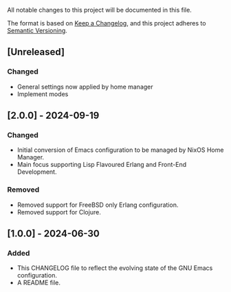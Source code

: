 All notable changes to this project will be documented in this file.

The format is based on [Keep a Changelog](https://keepachangelog.com/en/1.1.0/),
and this project adheres to [Semantic Versioning](https://semver.org/spec/v2.0.0.html).

## [Unreleased]

### Changed

- General settings now applied by home manager
- Implement modes
	
## [2.0.0] - 2024-09-19

### Changed

- Initial conversion of Emacs configuration to be managed by NixOS Home Manager.
- Main focus supporting Lisp Flavoured Erlang and Front-End Development.

### Removed
	
- Removed support for FreeBSD only Erlang configuration.
- Removed support for Clojure.

## [1.0.0] - 2024-06-30

### Added

- This CHANGELOG file to reflect the evolving state of the GNU Emacs
configuration.
- A README file.
